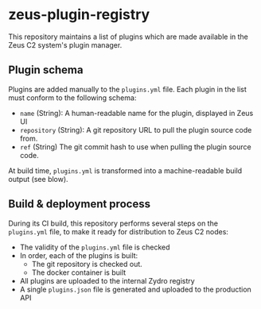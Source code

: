 # zeus-plugin-registry

This repository maintains a list of plugins which are made available in the Zeus C2 system's plugin manager.

## Plugin schema

Plugins are added manually to the `plugins.yml` file. Each plugin in the list must conform to the following schema:

- `name` (String): A human-readable name for the plugin, displayed in Zeus UI
- `repository` (String): A git repository URL to pull the plugin source code from.
- `ref` (String) The git commit hash to use when pulling the plugin source code.

At build time, `plugins.yml` is transformed into a machine-readable build output (see blow).

## Build & deployment process

During its CI build, this repository performs several steps on the `plugins.yml` file, to make it ready for distribution to Zeus C2 nodes:

- The validity of the `plugins.yml` file is checked
- In order, each of the plugins is built:
  - The git repository is checked out.
  - The docker container is built
- All plugins are uploaded to the internal Zydro registry
- A single `plugins.json` file is generated and uploaded to the production API